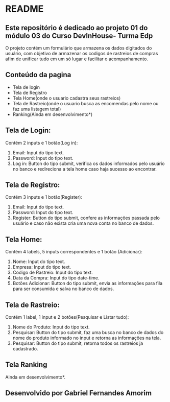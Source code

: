 # README #
## Este repositório é dedicado ao projeto 01 do módulo 03 do Curso DevInHouse- Turma Edp ##
O projeto contém um formulário que armazena os dados digitados do usuário, com objetivo de armazenar os codigos de rastreios de compras afim de unificar tudo em um só lugar e facilitar o acompanhamento.

## Conteúdo da pagina
- Tela de login
- Tela de Registro
- Tela Home(onde o usuario cadastra seus rastreios)
- Tela de Rastreio(onde o usuario busca as encomendas pelo nome ou faz uma listagem total)
- Ranking(Ainda em desenvolvimento*)

## Tela de Login: 
Contém 2 inputs e 1 botão(Log in):

1. Email: Input do tipo text.
2. Password: Input do tipo text.
3. Log in: Button do tipo submit, verifica os dados informados pelo usuário no banco e redireciona a tela home caso haja sucesso ao encontrar.

## Tela de Registro:
Contém 3 inputs e 1 botão(Register):

1. Email: Input do tipo text.
2. Password: Input do tipo text.
3. Register: Button do tipo submit, confere as informações passada pelo usuário e caso não exista cria uma nova conta no banco de dados.

## Tela Home:
Contém 4 labels, 5 inputs correspondentes e 1 botão (Adicionar):

1. Nome: Input do tipo text.
2. Empresa: Input do tipo text.
3. Codigo de Rastreio: Input do tipo text.
4. Data da Compra: Input do tipo date-time.
5. Botões Adicionar: Button do tipo submit, envia as informações para fila para ser consumida e salva no banco de dados.


## Tela de Rastreio:
Contém 1 label, 1 input e 2 botões(Pesquisar e Listar tudo):

1. Nome do Produto: Input do tipo text.
2. Pesquisar: Button do tipo submit, faz uma busca no banco de dados do nome do produto informado no input e retorna as informações na tela.
3. Pesquisar: Button do tipo submit, retorna todos os rastreios ja cadastrado.

## Tela Ranking 
Ainda em desenvolvimento*.

## Desenvolvido por Gabriel Fernandes Amorim ##